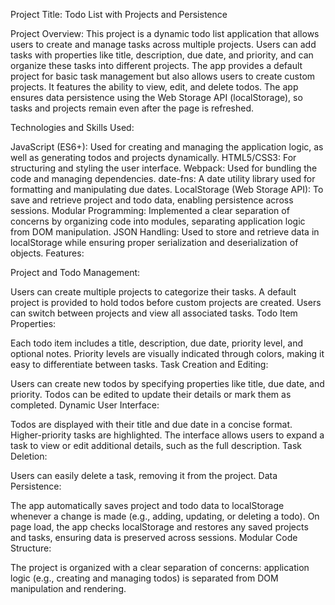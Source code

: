 Project Title: Todo List with Projects and Persistence

Project Overview:
This project is a dynamic todo list application that allows users to create and manage tasks across multiple projects. Users can add tasks with properties like title, description, due date, and priority, and can organize these tasks into different projects. The app provides a default project for basic task management but also allows users to create custom projects. It features the ability to view, edit, and delete todos. The app ensures data persistence using the Web Storage API (localStorage), so tasks and projects remain even after the page is refreshed.

Technologies and Skills Used:

JavaScript (ES6+): Used for creating and managing the application logic, as well as generating todos and projects dynamically.
HTML5/CSS3: For structuring and styling the user interface.
Webpack: Used for bundling the code and managing dependencies.
date-fns: A date utility library used for formatting and manipulating due dates.
LocalStorage (Web Storage API): To save and retrieve project and todo data, enabling persistence across sessions.
Modular Programming: Implemented a clear separation of concerns by organizing code into modules, separating application logic from DOM manipulation.
JSON Handling: Used to store and retrieve data in localStorage while ensuring proper serialization and deserialization of objects.
Features:

Project and Todo Management:

Users can create multiple projects to categorize their tasks.
A default project is provided to hold todos before custom projects are created.
Users can switch between projects and view all associated tasks.
Todo Item Properties:

Each todo item includes a title, description, due date, priority level, and optional notes.
Priority levels are visually indicated through colors, making it easy to differentiate between tasks.
Task Creation and Editing:

Users can create new todos by specifying properties like title, due date, and priority.
Todos can be edited to update their details or mark them as completed.
Dynamic User Interface:

Todos are displayed with their title and due date in a concise format. Higher-priority tasks are highlighted.
The interface allows users to expand a task to view or edit additional details, such as the full description.
Task Deletion:

Users can easily delete a task, removing it from the project.
Data Persistence:

The app automatically saves project and todo data to localStorage whenever a change is made (e.g., adding, updating, or deleting a todo).
On page load, the app checks localStorage and restores any saved projects and tasks, ensuring data is preserved across sessions.
Modular Code Structure:

The project is organized with a clear separation of concerns: application logic (e.g., creating and managing todos) is separated from DOM manipulation and rendering.
